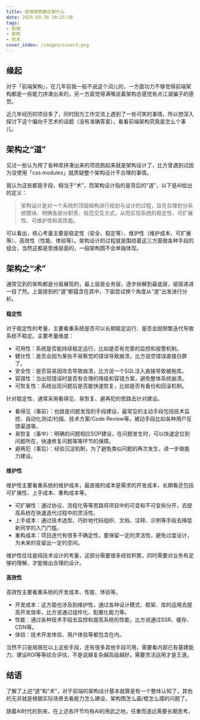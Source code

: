 ```yaml
---
title: 前端架构都在聊什么
date: 2025-03-30 19:25:56
tags:
- 前端
- 架构
- 技术
cover_index: /images/cover3.png
---
```


## 缘起

对于「前端架构」，在几年前我一般不说这个词儿的，一方面功力不够觉得前端架构都是一些能力拼凑出来的，另一方面觉得满嘴说着架构总感觉有点江湖骗子的感觉。

近几年经历的项目多了，同时因为工作交流上遇到了一些可笑的事情，所以想深入探讨下这个偏向于艺术的话题（没有准确答案），看看前端架构究竟是怎么个事儿。

## 架构之“道”

见过一些认为用了各种库拼凑出来的项目跑起来就是架构设计了，比方曾遇到过因为没使用「css modules」就质疑整个架构设计不合理的事情。

我认为这些都是手段，相当于“术”，而架构设计指的是背后的“道”，以下是AI给出的定义：

> 架构设计是对一个系统的顶层结构进行规划与设计的过程，旨在合理划分系统模块、明确各部分职责、规范交互方式，从而实现系统的稳定性、可扩展性、可维护性和高性能。

可以看出，核心考量主要是稳定性（安全、稳定等）、维护性（维护成本、可扩展等）、高效性（性能、体验等）。架构设计的过程就是围绕着这三方面做各种手段的组合，当然这都是思维层面的，一般架构图不会单独体现。

## 架构之“术”

通常见到的架构都是分层展现的，最上层是业务层，逐步拆解到最底层，层层递进一目了然。上面提到的“道”都蕴含在其中，下面尝试换个角度从“道”出发进行分析。

#### 稳定性

对于稳定性的考量，主要看重系统是否可以长期稳定运行、是否会因频繁迭代导致系统不稳定。主要考量维度：

- 可用性：系统是否能持续稳定运行，比如是否有完善的监控和报警机制。
- 健壮性：是否会因为某些不易察觉的错误导致崩溃，比方说空错误直接白屏了。
- 安全性：是否容易因攻击导致崩溃，比方说一个SQL注入直接导致被拖库。
- 容错性：当出现错误时是否有合理的降级和容错方案，避免整体系统崩溃。
- 可恢复性：系统出现问题后是否能快速恢复，比如是否有备份和回滚机制。

针对稳定性，通常采用看得见、易恢复、避再犯的思路去针对建设。

- 看得见（事前）：也就是问题发现的手段建设，最常见的主动手段包括技术监控、自动化测试/扫描、技术方案/Code Review等。被动手段比如各种用户反馈渠道等。
- 易恢复（事中）：明确的问题相应SOP建设，在问题发生时，可以快速定位到问题所在，快速修复问题等等环节的保障。
- 避再犯（事后）：经验沉淀机制，为了避免类似问题的再次发生，进一步做能力建设。

#### 维护性

维护性主要看重系统的维护成本，最直接的成本是需求的开发成本，长期看还包括可扩展性、上手成本、重构成本等。

- 可扩展性：通过协议、流程化等等思路将项目中的可变和不可变拆分开，去提高系统在快速迭代过程中的灵活性。
- 上手成本：通过技术选型、巧妙地代码组织、文档、注释、示例等手段去降低新同学的入门门槛。
- 重构成本：项目迭代有很多不确定性，要保留一定的灵活性，避免过度设计，为未来的变留出一定的空间。

维护性往往是纯技术设计的考量，这部分需要很多经验积累，同时需要对业务有足够的理解，才能做出合理的设计。

#### 高效性

高效性主要看重系统的开发成本、性能、体验等。

- 开发成本：这方面也涉及到维护性，通过各种设计模式、框架、库的运用去提高开发效率，比方说通过组件化、配置化能力等。
- 性能：通过各种技术手段去监控和提高系统的性能，比方说通过SSR、缓存、CDN等。
- 体验：技术开发体验、用户体验等都包含在内。

当然不只是局限在以上这些手段，还有很多其他手段可用，需要看内部已有基建能力、建设ROI等等综合评估，不是说越复杂越高级越好，需要灵活运用才是王道。

## 结语

了解了上述“道”和“术”，对于前端的架构设计基本就算是有一个整体认知了，其他的无非就是根据实际场景去看能力怎么建设、架构图怎么画/框怎么摆的问题了。

随着AI时代的到来，在上述各环节均有AI的用武之地，任重而道远需要长期思考。

